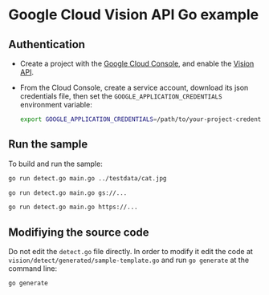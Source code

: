 # Google Cloud Vision API Go example

## Authentication

* Create a project with the [Google Cloud Console][cloud-console], and enable
  the [Vision API][vision-api].
* From the Cloud Console, create a service account,
  download its json credentials file, then set the 
  `GOOGLE_APPLICATION_CREDENTIALS` environment variable:

  ```bash
  export GOOGLE_APPLICATION_CREDENTIALS=/path/to/your-project-credentials.json
  ```

[cloud-console]: https://console.cloud.google.com
[vision-api]: https://console.cloud.google.com/apis/api/vision.googleapis.com/overview?project=_
[adc]: https://cloud.google.com/docs/authentication#developer_workflow

## Run the sample

To build and run the sample:

```bash
go run detect.go main.go ../testdata/cat.jpg

go run detect.go main.go gs://...

go run detect.go main.go https://...
```

## Modifiying the source code

Do not edit the `detect.go` file directly. In order to modify it edit the code at `vision/detect/generated/sample-template.go` and run `go generate` at the command line:

```bash
go generate
```
